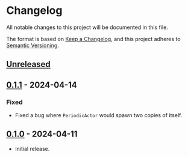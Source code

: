 # Changelog

All notable changes to this project will be documented in this file.

The format is based on [Keep a Changelog](https://keepachangelog.com/en/1.0.0/),
and this project adheres to [Semantic Versioning](https://semver.org/spec/v2.0.0.html).

## [Unreleased]

## [0.1.1] - 2024-04-14

### Fixed

- Fixed a bug where `PeriodicActor` would spawn two copies of itself.

## [0.1.0] - 2024-04-11

- Initial release.

[unreleased]: https://github.com/maxdeviant/shakespeare/compare/v0.1.1...HEAD
[0.1.1]: https://github.com/maxdeviant/shakespeare/compare/v0.1.0...v0.1.1
[0.1.0]: https://github.com/maxdeviant/shakespeare/compare/a1b5ab4...v0.1.0
